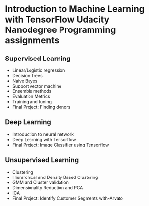 # Introduction to Machine Learning with TensorFlow Udacity Nanodegree Programming assignments
## Supervised Learning
- Linear/Logistic regression
- Decision Trees
- Naive Bayes
- Support vector machine
- Ensemble methods
- Evaluation Metrics
- Training and tuning
- Final Project: Finding donors

## Deep Learning
- Introduction to neural network
- Deep Learning with Tensorflow
- Final Project: Image Classifier using Tensorflow

## Unsupervised Learning
- Clustering
- Hierarchical and Density Based Clustering
- GMM and Cluster validation
- Dimensionality Reduction and PCA
- ICA
- Final Project: Identify Customer Segments with-Arvato
